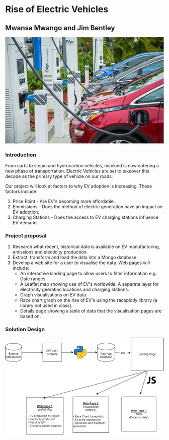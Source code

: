 # Rise of Electric Vehicles
## Mwansa Mwango and Jim Bentley
![alt text](Images/project_cover.jpg "Rise of the EV's!!")
### Introduction
From carts to steam and hydrocarbon vehicles, mankind is now entering a new phase of transportation.  Electric Vehicles are set to takeover this decade as the primary type of vehicle on our roads. 

Our project will look at factors to why EV adoption is increasing.  These factors include:
1. Price Point - Are EV's becoming more affordable.
2. Emmissions - Does the method of electric generation have an impact on EV adoption.
3. Charging Stations - Does the access to EV charging stations influence EV demand. 
### Project proposal
1. Research what recent, historical data is available on EV manufacturing, emissions and electicity production.
2. Extract, transform and load the data into a Mongo database.
3. Develop a web site for a user to visualise the data.  Web pages will include:
   * An interactive landing page to allow users to filter information e.g. Date ranges
   * A Leaflet map showing use of EV's worldwide.  A seperate layer for electricity geeration locations and charging stations.
   * Graph visualisations on EV data.
   * Race chart graph on the rise of EV's using the raceplotly library (a library not used in class).
   * Details page showing a table of data that the visualisation pages are based on.
### Solution Design
![alt_text](Images/solution_design.png "Solution Design")

